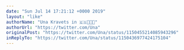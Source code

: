 ```yaml
---
date: "Sun Jul 14 17:21:12 +0000 2019"
layout: "like"
authorName: "Una Kravets in 🇪🇸👩🏻‍💻"
authorUrl: "https://twitter.com/Una"
originalPost: "https://twitter.com/Una/status/1150455214085943296"
inReplyTo: "https://twitter.com/Una/status/1150436977424175104"
---
```

